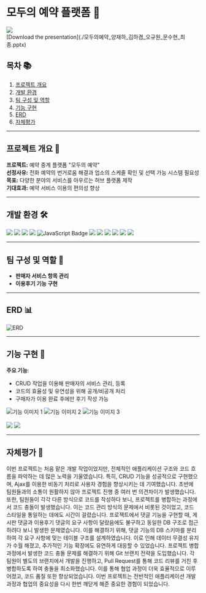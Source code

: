 # 모두의 예약 플랫폼 📅
<img src="https://capsule-render.vercel.app/api?type=waving&color=FFEDC9&height=170&section=header&text=RESERVATION&fontSize=40" />
<div>
    [Download the presentation](./모두의예약_양재하_김하겸_오규원_문수현_최종.pptx)
    
</div>

## 목차 📚
1. [프로젝트 개요](#프로젝트-개요)
2. [개발 환경](#개발-환경)
3. [팀 구성 및 역할](#팀-구성-및-역할)
4. [기능 구현](#기능-구현)
5. [ERD](#erd)
6. [자체평가](#자체평가)

---

## 프로젝트 개요 🎯
**프로젝트:** 예약 중계 플랫폼 "모두의 예약"  
**선정사유:** 전화 예약의 번거로움 해결과 업소의 스케줄 확인 및 선택 가능 시스템 필요성  
**목표:** 다양한 분야의 서비스를 아우르는 허브 플랫폼 제작  
**기대효과:** 예약 서비스 이용의 편의성 향상  

---

## 개발 환경 🛠️
<div>
    <img src="https://img.shields.io/badge/java-007396?style=for-the-badge&logo=java&logoColor=white">
    <img src="https://img.shields.io/badge/html5-E34F26?style=for-the-badge&logo=html5&logoColor=white">
    <img src="https://img.shields.io/badge/css-1572B6?style=for-the-badge&logo=css3&logoColor=white">
    <img src="https://img.shields.io/badge/jquery-0769AD?style=for-the-badge&logo=jquery&logoColor=white">
    <img src="https://img.shields.io/badge/JavaScript-F7DF1E?style=for-the-badge&logo=JavaScript&logoColor=white" alt="JavaScript Badge" />
    <img src="https://img.shields.io/badge/spring-6DB33F?style=for-the-badge&logo=spring&logoColor=white">
    <img src="https://img.shields.io/badge/springboot-6DB33F?style=for-the-badge&logo=springboot&logoColor=white">
    <img src="https://img.shields.io/badge/oracle-F80000?style=for-the-badge&logo=oracle&logoColor=white">
    <img src="https://img.shields.io/badge/mysql-4479A1?style=for-the-badge&logo=mysql&logoColor=white">
    <img src="https://img.shields.io/badge/apache tomcat-F8DC75?style=for-the-badge&logo=apachetomcat&logoColor=white">
    <img src="https://img.shields.io/badge/github-181717?style=for-the-badge&logo=github&logoColor=white">
</div>

---

## 팀 구성 및 역할 👥
- **판매자 서비스 항목 관리**
- **이용후기 기능 구현**

---

## ERD 📊
<img src="https://github.com/user-attachments/assets/5cf38545-eec2-454f-9e09-c944ce9a690a" alt="ERD" />

---

## 기능 구현 🔧
**주요 기능**:
- CRUD 작업을 이용해 판매자의 서비스 관리, 등록
- 코드의 효율성 및 유연성을 위해 공개/비공개 처리
- 구매자가 이용 완료 후에만 후기 작성 가능
<img src="https://github.com/user-attachments/assets/3e356fc7-6620-445f-bd59-7c7261469f63" alt="기능 이미지 1" />
<img src="https://github.com/user-attachments/assets/35498c78-d8f1-42b1-b70e-9f1dc5a4bbc9" alt="기능 이미지 2" />
<img src="https://github.com/user-attachments/assets/345aeeaf-9580-4353-9c7a-b636e816b5a6" alt="기능 이미지 3" />
<br>
<br>
<img  src="https://github.com/user-attachments/assets/849b3527-6a87-4940-9b71-c7c17fded69a"/>
<img src="https://github.com/user-attachments/assets/3333acb0-be95-4065-8ac2-83c533dbe55c">


---

## 자체평가 📝
이번 프로젝트는 처음 맡은 개발 작업이었지만, 전체적인 애플리케이션 구조와 코드 흐름을 파악하는 데 많은 노력을 기울였습니다. 특히, CRUD 기능을 성공적으로 구현했으며, Ajax를 이용한 비동기 처리로 사용자 경험을 향상시키는 데 기여했습니다. 초반에 팀원들과의 소통이 원활하지 않아 프로젝트 진행 중 여러 번 의견차이가 발생했습니다. 또한, 팀원들이 각각 다른 방식으로 코드를 작성하다 보니, 프로젝트를 병합하는 과정에서 코드 충돌이 발생했습니다. 이는 코드 관리 방식의 문제에서 비롯된 것이었고, 코드 스타일을 통일하는 데에도 시간이 걸렸습니다. 프로젝트에서 댓글 기능을 구현할 때, 게시판 댓글과 이용후기 댓글의 요구 사항이 달랐음에도 불구하고 동일한 DB 구조로 접근하려다 보니 발생한 문제였습니다. 이를 해결하기 위해, 댓글 기능의 DB 스키마를 분리하여 각 요구 사항에 맞는 테이블 구조를 설계하였습니다. 이로 인해 데이터 무결성 유지가 수월 해졌고, 추가적인 기능 확장에도 유연하게 대응할 수 있었습니다. 프로젝트 병합 과정에서 발생한 코드 충돌 문제를 해결하기 위해 Git 브랜치 전략을 도입했습니다. 각 팀원이 별도의 브랜치에서 개발을 진행하고, Pull Request를 통해 코드 리뷰를 거친 후 병합하도록 하여 충돌을 최소화했습니다. 이를 통해 협업 과정이 더욱 효율적으로 이루어졌고, 코드 품질 또한 향상되었습니다. 이번 프로젝트는 전반적인 애플리케이션 개발 과정과 협업의 중요성을 다시 한번 깨닫게 해준 중요한 경험이 되었습니다.

